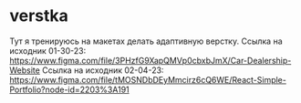 # verstka
Тут я тренируюсь на макетах делать адаптивную верстку.
Ссылка на исходник 01-30-23:
https://www.figma.com/file/3PHzfG9XapQMVp0cbxbJmX/Car-Dealership-Website
Ссылка на исходник 02-04-23:
https://www.figma.com/file/tMOSNDbDEyMmcirz6cQ6WE/React-Simple-Portfolio?node-id=2203%3A191
